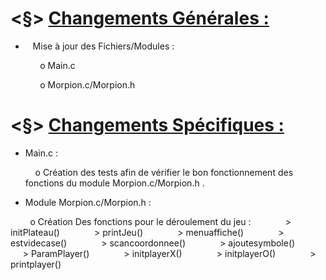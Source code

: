 # <§> **<u>Changements Générales :</u>**

-    Mise à jour des Fichiers/Modules :

            o Main.c

            o Morpion.c/Morpion.h

# <§> **<u>Changements Spécifiques :</u>**

- Main.c :
  
      o  Création des tests afin de vérifier le bon fonctionnement des fonctions du module Morpion.c/Morpion.h .
  
  
- Module Morpion.c/Morpion.h :

            o Création Des fonctions pour le déroulement du jeu :
                > initPlateau()
                > printJeu()
                > menuaffiche()
                > estvidecase()
                > scancoordonnee()
                > ajoutesymbole()
                > ParamPlayer()
                > initplayerX()
                > initplayerO()
                > printplayer()
